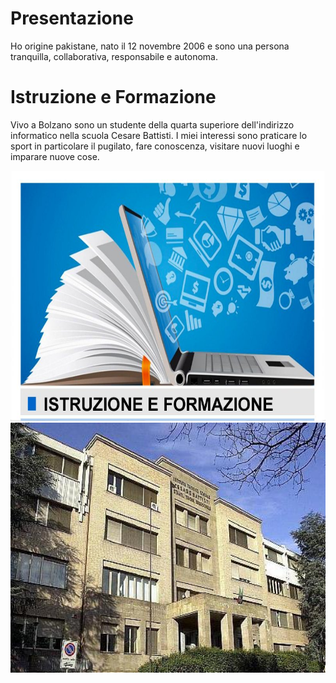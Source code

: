 <!DOCTYPE html> 
<html>
  <head>
      <link href="https://github.com/faizan-nd/faizan-nd.github.io/blob/main/style.css" rel="stylesheet" type="text/css" />
  </head>
    <body>
    <h1> Presentazione </h1> 
    <p> Ho origine pakistane, nato il 12 novembre 2006 e sono una persona tranquilla, collaborativa, responsabile e autonoma. </p>
    <h1> Istruzione e Formazione</h1>
    <p> Vivo a Bolzano sono un studente della quarta superiore dell'indirizzo informatico nella scuola Cesare Battisti. 
      I miei interessi sono praticare lo sport in particolare il pugilato, fare conoscenza, visitare nuovi luoghi e imparare 
      nuove cose. </p> 
    <img src="https://github.com/faizan-nd/faizan-nd.github.io/blob/main/istruzione-e-formazione.jpg"  height="400" width="600">
    <img src="https://github.com/faizan-nd/faizan-nd.github.io/blob/main/ite%20battisit.jpg" height="400" widht="400">
    </body>
</html>
